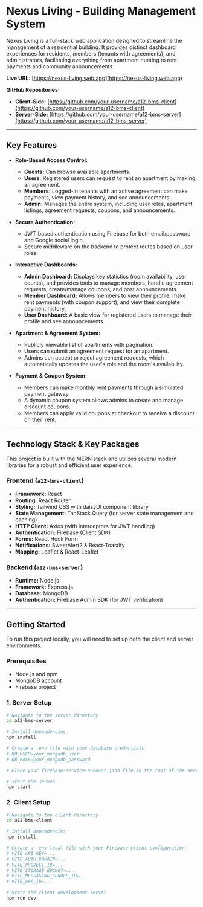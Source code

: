 # Nexus Living - Building Management System

Nexus Living is a full-stack web application designed to streamline the management of a residential building. It provides distinct dashboard experiences for residents, members (tenants with agreements), and administrators, facilitating everything from apartment hunting to rent payments and community announcements.

**Live URL:** [https://nexus-living.web.app](https://nexus-living.web.app)

**GitHub Repositories:**
- **Client-Side:** [https://github.com/your-username/a12-bms-client](https://github.com/your-username/a12-bms-client)
- **Server-Side:** [https://github.com/your-username/a12-bms-server](https://github.com/your-username/a12-bms-server)

---

## Key Features

- **Role-Based Access Control:**
    - **Guests:** Can browse available apartments.
    - **Users:** Registered users can request to rent an apartment by making an agreement.
    - **Members:** Logged-in tenants with an active agreement can make payments, view payment history, and see announcements.
    - **Admin:** Manages the entire system, including user roles, apartment listings, agreement requests, coupons, and announcements.

- **Secure Authentication:**
    - JWT-based authentication using Firebase for both email/password and Google social login.
    - Secure middleware on the backend to protect routes based on user roles.

- **Interactive Dashboards:**
    - **Admin Dashboard:** Displays key statistics (room availability, user counts), and provides tools to manage members, handle agreement requests, create/manage coupons, and post announcements.
    - **Member Dashboard:** Allows members to view their profile, make rent payments (with coupon support), and view their complete payment history.
    - **User Dashboard:** A basic view for registered users to manage their profile and see announcements.

- **Apartment & Agreement System:**
    - Publicly viewable list of apartments with pagination.
    - Users can submit an agreement request for an apartment.
    - Admins can accept or reject agreement requests, which automatically updates the user's role and the room's availability.

- **Payment & Coupon System:**
    - Members can make monthly rent payments through a simulated payment gateway.
    - A dynamic coupon system allows admins to create and manage discount coupons.
    - Members can apply valid coupons at checkout to receive a discount on their rent.

---

## Technology Stack & Key Packages

This project is built with the MERN stack and utilizes several modern libraries for a robust and efficient user experience.

### Frontend (`a12-bms-client`)

- **Framework:** React
- **Routing:** React Router
- **Styling:** Tailwind CSS with daisyUI component library
- **State Management:** TanStack Query (for server state management and caching)
- **HTTP Client:** Axios (with interceptors for JWT handling)
- **Authentication:** Firebase (Client SDK)
- **Forms:** React Hook Form
- **Notifications:** SweetAlert2 & React-Toastify
- **Mapping:** Leaflet & React-Leaflet

### Backend (`a12-bms-server`)

- **Runtime:** Node.js
- **Framework:** Express.js
- **Database:** MongoDB
- **Authentication:** Firebase Admin SDK (for JWT verification)

---

## Getting Started

To run this project locally, you will need to set up both the client and server environments.

### Prerequisites

- Node.js and npm
- MongoDB account
- Firebase project

### 1. Server Setup

```bash
# Navigate to the server directory
cd a12-bms-server

# Install dependencies
npm install

# Create a .env file with your database credentials
# DB_USER=your_mongodb_user
# DB_PASS=your_mongodb_password

# Place your firebase-service-account.json file in the root of the server directory.

# Start the server
npm start
```

### 2. Client Setup

```bash
# Navigate to the client directory
cd a12-bms-client

# Install dependencies
npm install

# Create a .env.local file with your Firebase client configuration
# VITE_API_KEY=...
# VITE_AUTH_DOMAIN=...
# VITE_PROJECT_ID=...
# VITE_STORAGE_BUCKET=...
# VITE_MESSAGING_SENDER_ID=...
# VITE_APP_ID=...

# Start the client development server
npm run dev
```
